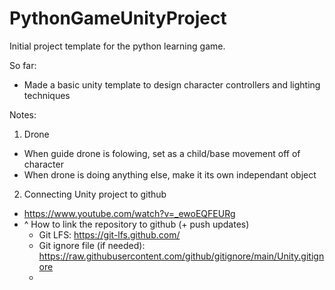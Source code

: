 # PythonGameUnityProject
Initial project template for the python learning game.

So far:
- Made a basic unity template to design character controllers and lighting techniques

Notes:
1. Drone
- When guide drone is folowing, set as a child/base movement off of character
- When drone is doing anything else, make it its own independant object

2. Connecting Unity project to github
- https://www.youtube.com/watch?v=_ewoEQFEURg
- ^ How to link the repository to github (+ push updates)
  - Git LFS: https://git-lfs.github.com/
  - Git ignore file (if needed): https://raw.githubusercontent.com/github/gitignore/main/Unity.gitignore
  - 
